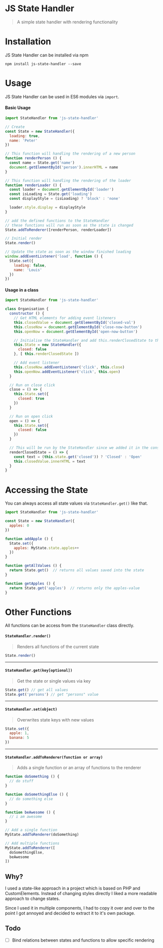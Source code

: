 # JS State Handler

> A simple state handler with rendering functionality

# Installation

JS State Handler can be installed via npm

```
npm install js-state-handler --save
```

# Usage

JS State Handler can be used in ES6 modules via `import`.

#### Basic Usage

```js
import StateHandler from 'js-state-handler'

// Create
const State = new StateHandler({
  loading: true,
  name: 'Peter'
})

// This function will handling the rendering of a new person
function renderPerson () {
  const name = State.get('name')
  document.getElementById('person').innerHTML = name
}

// This function will handling the rendering of the loader
function renderLoader () {
  const loader = document.getElementById('loader')
  const isLoading = State.get('loading')
  const displayStyle = (isLoading) ? 'block' : 'none'

  loader.style.display = displayStyle
}

// add the defined functions to the StateHandler
// these functions will run as soon as the state is changed
State.addToRenderer([renderPerson, renderLoader])

// Initial render
State.render()

// Update the state as soon as the window finished loading
window.addEventListener('load', function () {
  State.set({
    loading: false,
    name: 'Louis'
  })
})
```

#### Usage in a class

```js
import StateHandler from 'js-state-handler'

class Organisation {
  constructor () {
    // Get HTML elements for adding event listeners
    this.closedValue = document.getElementById('closed-val')
    this.closeNow = document.getElementById('close-now-button')
    this.openNow = document.getElementById('open-now-button')

    // Initialise the StateHandler and add this.renderClosedState to the render functions
    this.State = new StateHandler({
      closed: false
    }, [ this.renderClosedState ])

    // Add event listener
    this.closeNow.addEventListener('click', this.close)
    this.openNow.addEventListener('click', this.open)
  }

  // Run on close click
  close = () => {
    this.State.set({
      closed: true
    })
  }

  // Run on open click
  open = () => {
    this.State.set({
      closed: false
    })
  }

  // This will be run by the StateHandler since we added it in the constructor
  renderClosedState = () => {
    const text = (this.state.get('closed')) ? 'Closed' : 'Open'
    this.closedValue.innerHTML = text
  }
}
```

# Accessing the State

You can always access all state values via `StateHandler.get()` like that.

```js
import StateHandler from 'js-state-handler'

const State = new StateHandler({
  apples: 0
})

function addApple () {
  State.set({
    apples: MyState.state.apples++
  })
}

function getAllValues () {
  return State.get()  // returns all values saved into the state
}

function getApples () {
  return State.get('apples')  // returns only the apples-value
}
```

# Other Functions

All functions can be access from the `StateHandler` class directly.

#### `StateHandler.render()`
> Renders all functions of the current state

```js
State.render()
```

---

#### `StateHandler.get(key[optional])`
> Get the state or single values via key

```js
State.get() // get all values
State.get('persons') // get "persons" value
```

---

#### `StateHandler.set(object)`
> Overwrites state keys with new values

```js
State.set({
  apple: 1,
  banana: 5
})
```

---

#### `StateHandler.addToRenderer(function or array)`
> Adds a single function or an array of functions to the renderer

```js
function doSomething () {
  // do stuff
}

function doSomethingElse () {
  // do something else
}

function beAwesome () {
  // i am awesome
}

// Add a single function
MyState.addToRenderer(doSomething)

// Add multiple functions
MyState.addToRenderer([
  doSomethingElse,
  beAwesome
])
```

## Why?

I used a state-like approach in a project which is based on PHP and CustomElements. Instead of changing styles directly I liked a more readable approach to change states.

Since I used it in multiple components, I had to copy it over and over to the point I got annoyed and decided to extract it to it's own package.

## Todo

* [ ] Bind relations between states and functions to allow specific rendering
